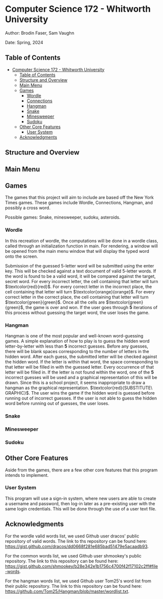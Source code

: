 # Computer Science 172 - Whitworth University
Author: Brodin Faser, Sam Vaughn

Date: Spring, 2024 

## Table of Contents

- [Computer Science 172 - Whitworth University](#computer-science-172---whitworth-university)
  - [Table of Contents](#table-of-contents)
  - [Structure and Overview](#structure-and-overview)
  - [Main Menu](#main-menu)
  - [Games](#games)
    - [Wordle](#wordle)
    - [Connections](#connections)
    - [Hangman](#hangman)
    - [Snake](#snake)
    - [Minesweeper](#minesweeper)
    - [Sudoku](#sudoku)
  - [Other Core Features](#other-core-features)
    - [User System](#user-system)
  - [Acknowledgments](#acknowledgments)

## Structure and Overview

<!-- 
C++ project with underlying SDL2 Framework. 
Emphasis on object oriented programming and code readability. 

-->

## Main Menu

## Games
The games that this project will aim to include are based off the New York Times games. 
These games include Wordle, Connections, Hangman, and possibly a cross word.

Possible games: Snake, minesweeper, sudoku, asteroids.

### Wordle
In this recreation of wordle, the computations will be done in a wordle class, called through an initialization function in main. 
For rendering, a window will be opened from the main menu window that will display the typed word onto the screen. 

Submission of the guessed 5-letter word will be submitted using the enter key.
This will be checked against a text document of valid 5-letter words. If the word is found to be a valid word, it will be compared against the target, secret word.
For every incorrect letter, the cell containing that letter will turn $\textcolor{red}{red}$.
For every correct letter in the incorrect place, the cell containing that letter will turn $\textcolor{orange}{orange}$.
For every correct letter in the correct place, the cell containing that letter will turn $\textcolor{green}{green}$. 
Once all the cells are $\textcolor{green}{green}$, the game is over and won. 
If the user goes through **5** iterations of this process without guessing the target word, the user loses the game.

<!-- ### Connections
Connections is another New York Times mini-game, similar to Wordle.
Connections has a 4x4 grid of cells that each have a word in them.
The Goal of Connections is to find 4 cells that have a something in common, determined behind the scenes at the beginning of the game. 
When the user selects four cells they believe to have a commonality, they are able to submit this via the *Enter* button.
However, a user only gets to check and submit **4** incorrect guesses before losing the game
(A submission of 4 cells with a common trait does *not* count towards this).
If the user submits 4 cells with common traits, those cells migrate to the 1st available row, merge together, and display the secret common trait.
If the user is unable to find all the hidden traits within the alloted guesses, the traits are shown and the user loses the game. -->

### Hangman
Hangman is one of the most popular and well-known word-guessing games.
A simple explanation of how to play is to guess the hidden word letter-by-letter with less than **5** incorrect guesses.
Before any guesses, there will be blank spaces corresponding to the number of letters in the hidden word.
After each guess, the submitted letter will be checked against the hidden word.
If the letter is within that word, the space corresponding to that letter will be filled in with the guessed letter. 
Every occurrence of that letter will be filled in.
If the letter is not found within the word, one of the **5** incorrect guesses will be used and a graphical representation of this will be drawn. 
Since this is a school project, it seems inappropriate to draw a hangman as the graphical representation.
$\textcolor{red}{SUBSTITUTE\ GRAPHIC}$.
The user wins the game if the hidden word is guessed before running out of incorrect guesses. 
If the user is not able to guess the hidden word before running out of guesses, the user loses.

<!-- ### Crossword -->
  
### Snake 

### Minesweeper

### Sudoku 

## Other Core Features

Aside from the games, there are a few other core features that this program intends to implement. 

### User System

This program will use a sign-in system, where new users are able to create a username and password, then log-in later as a pre-existing user with the same login credentials.
This will be done through the use of a user text file. 

## Acknowledgments

For the wordle valid words list, we used Github user dracos' public repository of valid words. The link to ths repository can be found here: https://gist.github.com/dracos/dd0668f281e685bad51479e5acaadb93.

For the common words list, we used Github user shmookey's public repository. The link to this repository can be found here: https://gist.github.com/shmookey/b28e342e1b1756c4700f42f17102c2ff#file-words.

For the hangman words list, we used Github user Tom25's word list from their public repository. The link to this repository can be found here: https://github.com/Tom25/Hangman/blob/master/wordlist.txt.